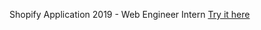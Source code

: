 Shopify Application 2019 - Web Engineer Intern
[Try it here](http://shopifychallenge2019.gilbertlam.me/)